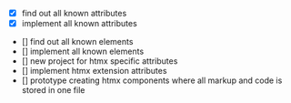 - [x] find out all known attributes
- [x] implement all known attributes 
- [] find out all known elements
- [] implement all known elements
- [] new project for htmx specific attributes
- [] implement htmx extension attributes
- [] prototype creating htmx components where all markup and code is stored in one file
